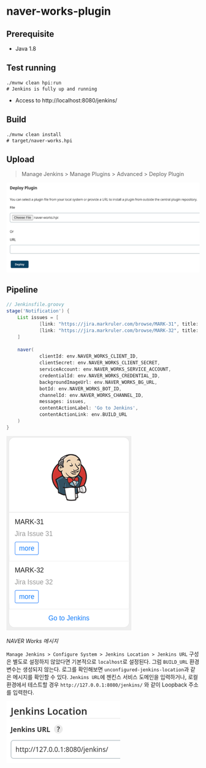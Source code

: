 # naver-works-plugin

## Prerequisite

- Java 1.8

## Test running

````shell
./mvnw clean hpi:run
# Jenkins is fully up and running
````

- Access to http://localhost:8080/jenkins/

## Build

```shell
./mvnw clean install
# target/naver-works.hpi
```

## Upload

> Manage Jenkins > Manage Plugins > Advanced > Deploy Plugin

![Deploy Plugin](images/deploy-plugin.png)

## Pipeline

```groovy
// Jenkinsfile.groovy
stage('Notification') {
    List issues = [
            [link: "https://jira.markruler.com/browse/MARK-31", title: "MARK-31", subtitle: "Jira Issue 31"],
            [link: "https://jira.markruler.com/browse/MARK-32", title: "MARK-32", subtitle: "Jira Issue 32"]
    ]

    naver(
            clientId: env.NAVER_WORKS_CLIENT_ID,
            clientSecret: env.NAVER_WORKS_CLIENT_SECRET,
            serviceAccount: env.NAVER_WORKS_SERVICE_ACCOUNT,
            credentialId: env.NAVER_WORKS_CREDENTIAL_ID,
            backgroundImageUrl: env.NAVER_WORKS_BG_URL,
            botId: env.NAVER_WORKS_BOT_ID,
            channelId: env.NAVER_WORKS_CHANNEL_ID,
            messages: issues,
            contentActionLabel: 'Go to Jenkins',
            contentActionLink: env.BUILD_URL
    )
}
```

![List Template](images/list-template-content.png)

_NAVER Works 메시지_

`Manage Jenkins > Configure System > Jenkins Location > Jenkins URL`
구성은 별도로 설정하지 않았다면 기본적으로 `localhost`로 설정된다.
그럼 `BUILD_URL` 환경 변수는 생성되지 않는다.
로그를 확인해보면 `unconfigured-jenkins-location`과 같은 메시지를 확인할 수 있다.
`Jenkins URL`에 젠킨스 서비스 도메인을 입력하거나,
로컬 환경에서 테스트할 경우 `http://127.0.0.1:8080/jenkins/` 와 같이 Loopback 주소를 입력한다.

![Jenkins Location](images/jenkins-location.png)
